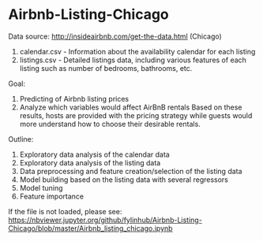 # Airbnb-Listing-Chicago
Data source: http://insideairbnb.com/get-the-data.html (Chicago) 
1) calendar.csv - Information about the availability calendar for each listing
2) listings.csv - Detailed listings data, including various features of each listing such as number of bedrooms, bathrooms, etc. 

Goal: 
1) Predicting of Airbnb listing prices 
2) Analyze which variables would affect AirBnB rentals 
Based on these results, hosts are provided with the pricing strategy while guests would more understand how to choose their desirable rentals. 

Outline: 
1) Exploratory data analysis of the calendar data 
2) Exploratory data analysis of the listing data 
3) Data preprocessing and feature creation/selection of the listing data 
4) Model building based on the listing data with several regressors 
5) Model tuning 
6) Feature importance 


If the file is not loaded, please see:
https://nbviewer.jupyter.org/github/fylinhub/Airbnb-Listing-Chicago/blob/master/Airbnb_listing_chicago.ipynb
